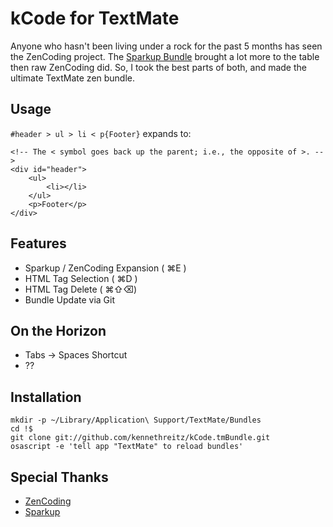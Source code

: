 kCode for TextMate
==================

Anyone who hasn't been living under a rock for the past 5 months has seen the ZenCoding project. The [Sparkup Bundle](http://github.com/rstacruz/sparkup) brought a lot more to the table then raw ZenCoding did. So, I took the best parts of both, and made the ultimate TextMate zen bundle.

Usage
-----
`#header > ul > li < p{Footer}` expands to:

	<!-- The < symbol goes back up the parent; i.e., the opposite of >. -->
	<div id="header">
	    <ul>
	        <li></li>
	    </ul>
	    <p>Footer</p>
	</div>


Features
--------
* Sparkup / ZenCoding Expansion ( &#x2318;E )	
* HTML Tag Selection ( &#x2318;D )	
* HTML Tag Delete ( &#x2318;&#x21E7;&#x232B;)
* Bundle Update via Git

On the Horizon
--------------

* Tabs -> Spaces Shortcut
* ??

Installation
------------

	mkdir -p ~/Library/Application\ Support/TextMate/Bundles
	cd !$
	git clone git://github.com/kennethreitz/kCode.tmBundle.git
	osascript -e 'tell app "TextMate" to reload bundles'


Special Thanks
--------------
* [ZenCoding](http://code.google.com/p/zen-coding)
* [Sparkup](http://github.com/rstacruz/sparkup)
